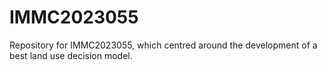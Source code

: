 # IMMC2023055
Repository for IMMC2023055, which centred around the development of a best land use decision model.
